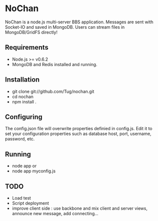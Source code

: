 
# NoChan

NoChan is a node.js multi-server BBS application.
Messages are sent with Socket-IO and saved in MongoDB.
Users can stream files in MongoDB/GridFS directly!


## Requirements
* Node.js >= v0.6.2
* MongoDB and Redis installed and running.

## Installation
* git clone git://github.com/Tug/nochan.git
* cd nochan
* npm install .

## Configuring
The config.json file will overwrite properties definied in config.js. Edit it to set your configuration properties such as database host, port, username, password, etc.


## Running
* node app
or
* node app myconfig.js
 

## TODO
* Load test
* Script deployment
* improve client side : use backbone and mix client and server views, announce new message, add connecting...

